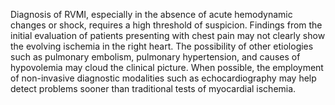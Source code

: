 Diagnosis of RVMI, especially in the absence of acute hemodynamic changes or shock, requires a high threshold of suspicion. Findings from the initial evaluation of patients presenting with chest pain may not clearly show the evolving ischemia in the right heart. The possibility of other etiologies such as pulmonary embolism, pulmonary hypertension, and causes of hypovolemia may cloud the clinical picture. When possible, the employment of non-invasive diagnostic modalities such as echocardiography may help detect problems sooner than traditional tests of myocardial ischemia.